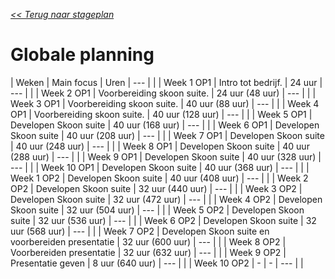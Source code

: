 [*<< Terug naar stageplan*](/stageplan)

# Globale planning

| Weken       | Main focus                                          | Uren
| ---         |                                                     |
| Week 1 OP1  | Intro tot bedrijf.                                  | 24 uur
| ---         |                                                     |
| Week 2 OP1  | Voorbereiding skoon suite.                          | 24 uur (48 uur)
| ---         |                                                     |
| Week 3 OP1  | Voorbereiding skoon suite.                          | 40 uur (88 uur)
| ---         |                                                     |
| Week 4 OP1  | Voorbereiding skoon suite.                          | 40 uur (128 uur)
| ---         |                                                     |
| Week 5 OP1  | Developen Skoon suite                               | 40 uur (168 uur)
| ---         |                                                     |
| Week 6 OP1  | Developen Skoon suite                               | 40 uur (208 uur)
| ---         |                                                     |
| Week 7 OP1  | Developen Skoon suite                               | 40 uur (248 uur)
| ---         |                                                     |
| Week 8 OP1  | Developen Skoon suite                               | 40 uur (288 uur)
| ---         |                                                     |
| Week 9 OP1  | Developen Skoon suite                               | 40 uur (328 uur)
| ---         |                                                     |
| Week 10 OP1 | Developen Skoon suite                               | 40 uur (368 uur)
| ---         |                                                     |
| Week 1 OP2  | Developen Skoon suite                               | 40 uur (408 uur)
| ---         |                                                     |
| Week 2 OP2  | Developen Skoon suite                               | 32 uur (440 uur)
| ---         |                                                     |
| Week 3 OP2  | Developen Skoon suite                               | 32 uur (472 uur)
| ---         |                                                     |
| Week 4 OP2  | Developen Skoon suite                               | 32 uur (504 uur)
| ---         |                                                     |
| Week 5 OP2  | Developen Skoon suite                               | 32 uur (536 uur)
| ---         |                                                     |
| Week 6 OP2  | Developen Skoon suite                               | 32 uur (568 uur)
| ---         |                                                     |
| Week 7 OP2  | Developen Skoon suite en voorbereiden presentatie   | 32 uur (600 uur)
| ---         |                                                     |
| Week 8 OP2  | Voorbereiden presentatie                            | 32 uur (632 uur)
| ---         |                                                     |
| Week 9 OP2  | Presentatie geven                                   | 8 uur (640 uur)
| ---         |                                                     |
| Week 10 OP2 | -                                                   | -
| ---         |                                                     |